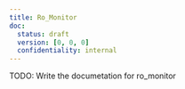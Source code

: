 ```yaml
---
title: Ro_Monitor
doc:
  status: draft
  version: [0, 0, 0]
  confidentiality: internal
---
```


TODO: Write the documetation for ro_monitor
